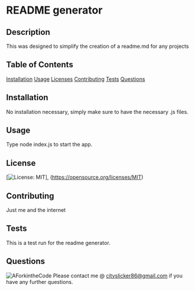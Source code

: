 # README generator

  ## Description
  This was designed to simplify the creation of a readme.md for any projects

  ## Table of Contents

  [Installation](#installation)
  [Usage](#usage)
  [Licenses](#licenses)
  [Contributing](#contributing)
  [Tests](#tests)
  [Questions](#questions)
  

  ## Installation
  No installation necessary, simply make sure to have the necessary .js files.

  ## Usage
  Type node index.js to start the app.
 
  ## License 
   
  [![License: MIT](https://img.shields.io/badge/License-MIT-yellow.svg)], (https://opensource.org/licenses/MIT)
  
   
  ## Contributing
  Just me and the internet

  ## Tests
  This is a test run for the readme generator.

  ## Questions
  ![AForkintheCode](http://www.github.com/AForkintheCode)
  Please contact me @ cityslicker86@gmail.com if you have any further questions.